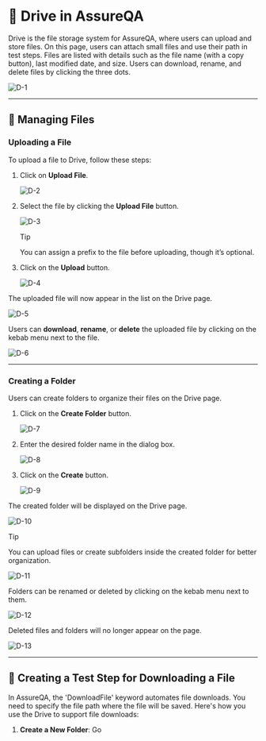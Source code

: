 # 💾 Drive in AssureQA

Drive is the file storage system for AssureQA, where users can upload and store files. On this page, users can attach small files and use their path in test steps. Files are listed with details such as the file name (with a copy button), last modified date, and size. Users can download, rename, and delete files by clicking the three dots.

![D-1](/images/D-1.png)

---

## 📂 Managing Files

### **Uploading a File**

To upload a file to Drive, follow these steps:

1. Click on **Upload File**.

   ![D-2](/images/D-2.png)

2. Select the file by clicking the **Upload File** button.

   ![D-3](/images/D-3.png)

   > [!TIP] 
   > You can assign a prefix to the file before uploading, though it’s optional.

3. Click on the **Upload** button.

   ![D-4](/images/D-4.png)

The uploaded file will now appear in the list on the Drive page.

   ![D-5](/images/D-5.png)

Users can **download**, **rename**, or **delete** the uploaded file by clicking on the kebab menu next to the file.

   ![D-6](/images/D-6.png)

---

### **Creating a Folder**

Users can create folders to organize their files on the Drive page.

1. Click on the **Create Folder** button.

   ![D-7](/images/D-7.png)

2. Enter the desired folder name in the dialog box.

   ![D-8](/images/D-8.png)

3. Click on the **Create** button.

   ![D-9](/images/D-9.png)

The created folder will be displayed on the Drive page.

   ![D-10](/images/D-10.png)

> [!TIP]
> You can upload files or create subfolders inside the created folder for better organization.

   ![D-11](/images/D-11.png)

Folders can be renamed or deleted by clicking on the kebab menu next to them.

   ![D-12](/images/D-12.png)

Deleted files and folders will no longer appear on the page.

   ![D-13](/images/D-13.png)

---

## 🔄 Creating a Test Step for Downloading a File

In AssureQA, the 'DownloadFile' keyword automates file downloads. You need to specify the file path where the file will be saved. Here's how you use the Drive to support file downloads:

1. **Create a New Folder**: Go 
